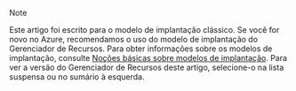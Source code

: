 > [!NOTE]
> Este artigo foi escrito para o modelo de implantação clássico. Se você for novo no Azure, recomendamos o uso do modelo de implantação do Gerenciador de Recursos. Para obter informações sobre os modelos de implantação, consulte [Noções básicas sobre modelos de implantação](../articles/resource-manager-deployment-model.md). Para ver a versão do Gerenciador de Recursos deste artigo, selecione-o na lista suspensa ou no sumário à esquerda.
>
>
